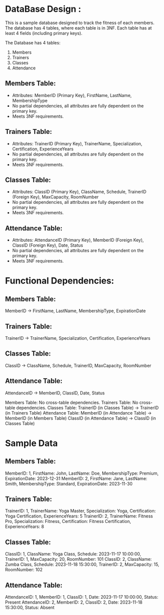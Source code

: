 # DataBase Design :

  This is a sample database designed to track the fitness of each members. The database has 4 tables, where each table is in 3NF. Each table has at least 4 fields (including primary keys).

The Database has 4 tables:

  1. Members
  2. Trainers
  3. Classes
  4. Attendance

## Members Table:

- Attributes: MemberID (Primary Key), FirstName, LastName, MembershipType
- No partial dependencies, all attributes are fully dependent on the primary key.
- Meets 3NF requirements.


## Trainers Table:

- Attributes: TrainerID (Primary Key), TrainerName, Specialization, Certification, ExperienceYears
- No partial dependencies, all attributes are fully dependent on the primary key.
- Meets 3NF requirements.



## Classes Table:

- Attributes: ClassID (Primary Key), ClassName, Schedule, TrainerID (Foreign Key), MaxCapacity, RoomNumber
- No partial dependencies, all attributes are fully dependent on the primary key.
- Meets 3NF requirements.



## Attendance Table:

- Attributes: AttendanceID (Primary Key), MemberID (Foreign Key), ClassID (Foreign Key), Date, Status
- No partial dependencies, all attributes are fully dependent on the primary key.
- Meets 3NF requirements.


# Functional Dependencies:

## Members Table:
MemberID -> FirstName, LastName, MembershipType, ExpirationDate
## Trainers Table:
TrainerID -> TrainerName, Specialization, Certification, ExperienceYears
## Classes Table:
ClassID -> ClassName, Schedule, TrainerID, MaxCapacity, RoomNumber
## Attendance Table:
AttendanceID -> MemberID, ClassID, Date, Status



Members Table:
No cross-table dependencies.
Trainers Table:
No cross-table dependencies.
Classes Table:
TrainerID (in Classes Table) -> TrainerID (in Trainers Table)
Attendance Table:
MemberID (in Attendance Table) -> MemberID (in Members Table)
ClassID (in Attendance Table) -> ClassID (in Classes Table)



# Sample Data
## Members Table:
MemberID: 1, FirstName: John, LastName: Doe, MembershipType: Premium, ExpirationDate: 2023-12-31
MemberID: 2, FirstName: Jane, LastName: Smith, MembershipType: Standard, ExpirationDate: 2023-11-30
## Trainers Table:
TrainerID: 1, TrainerName: Yoga Master, Specialization: Yoga, Certification: Yoga Certification, ExperienceYears: 5
TrainerID: 2, TrainerName: Fitness Pro, Specialization: Fitness, Certification: Fitness Certification, ExperienceYears: 8
## Classes Table:
ClassID: 1, ClassName: Yoga Class, Schedule: 2023-11-17 10:00:00, TrainerID: 1, MaxCapacity: 20, RoomNumber: 101
ClassID: 2, ClassName: Zumba Class, Schedule: 2023-11-18 15:30:00, TrainerID: 2, MaxCapacity: 15, RoomNumber: 102
## Attendance Table:
AttendanceID: 1, MemberID: 1, ClassID: 1, Date: 2023-11-17 10:00:00, Status: Present
AttendanceID: 2, MemberID: 2, ClassID: 2, Date: 2023-11-18 15:30:00, Status: Absent


